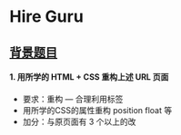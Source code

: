  
# Hire Guru

## [背景题目](https://www.shengpay.com/)

#### 1. 用所学的 HTML + CSS 重构上述 URL 页面

- 要求：重构
— 合理利用标签
- 用所学的CSS的属性重构 position float 等
- 加分：与原页面有 3 个以上的改
